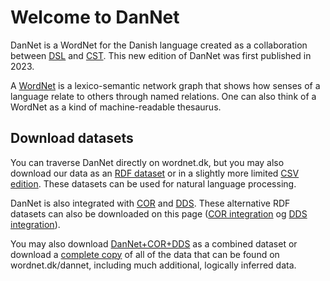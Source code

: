 # Welcome to DanNet
DanNet is a WordNet for the Danish language created as a collaboration between [DSL][DSL] and [CST][CST]. This new edition of DanNet was first published in 2023.

A [WordNet][WordNet] is a lexico-semantic network graph that shows how senses of a language relate to others through named relations. One can also think of a WordNet as a kind of machine-readable thesaurus.

## Download datasets
You can traverse DanNet directly on wordnet.dk, but you may also download our data as an [RDF dataset][DanNet RDF] or in a slightly more limited [CSV edition][DanNet CSV]. These datasets can be used for natural language processing.

DanNet is also integrated with [COR][COR] and [DDS][DDS]. These alternative RDF datasets can also be downloaded on this page ([COR integration][COR-integration] og [DDS integration][DDS-integration]).

You may also download [DanNet+COR+DDS][DanNet+COR+DDS] as a combined dataset or download a [complete copy][complete] of all of the data that can be found on wordnet.dk/dannet, including much additional, logically inferred data.

[DSL]: https://dsl.dk/ "Dansk Sprog- og Litteraturselskab"
[CST]: https://cst.ku.dk/english "Centre for Language Technology (University of Copenhagen)"
[WordNet]: https://wordnet.princeton.edu/ "What is WordNet?"
[COR]: http://ordregister.dk "Det Centrale Ordregister"
[DDS]: https://github.com/dsldk/danish-sentiment-lexicon "Det Danske Sentimentleksikon"
[DanNet RDF]: http://wordnet.dk/export/rdf/dn "DanNet (RDF)"
[DanNet CSV]:  http://wordnet.dk/export/csv/dn "DanNet (CSV)"
[COR-integration]: http://wordnet.dk/export/rdf/cor "COR-integration (RDF)"
[DDS-integration]: http://wordnet.dk/export/rdf/dds "DDS-integration (RDF)"
[DanNet+COR+DDS]: http://wordnet.dk/export/rdf/dn?variant=merged "DanNet + COR + DDS (RDF)"
[complete]: http://wordnet.dk/export/rdf/dn?variant=complete "DanNet + COR + DDS + logically inferred data (RDF)"
